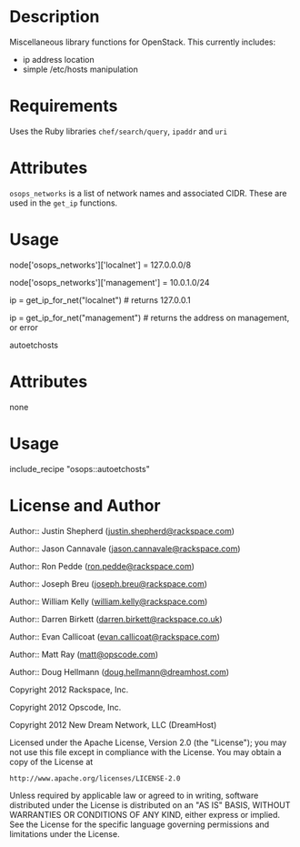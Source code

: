 Description
===========

Miscellaneous library functions for OpenStack. This currently includes:

 * ip address location
 * simple /etc/hosts manipulation

Requirements
============

Uses the Ruby libraries `chef/search/query`, `ipaddr` and `uri`

Attributes
==========

`osops_networks` is a list of network names and associated CIDR. These are used in the `get_ip` functions.

Usage
=====

node['osops_networks']['localnet'] = 127.0.0.0/8

node['osops_networks']['management'] = 10.0.1.0/24

ip = get_ip_for_net("localnet")  # returns 127.0.0.1

ip = get_ip_for_net("management") # returns the address on management, or error

autoetchosts

Attributes
==========

none

Usage
=====

include_recipe "osops::autoetchosts"

License and Author
==================

Author:: Justin Shepherd (<justin.shepherd@rackspace.com>)

Author:: Jason Cannavale (<jason.cannavale@rackspace.com>)

Author:: Ron Pedde (<ron.pedde@rackspace.com>)

Author:: Joseph Breu (<joseph.breu@rackspace.com>)

Author:: William Kelly (<william.kelly@rackspace.com>)

Author:: Darren Birkett (<darren.birkett@rackspace.co.uk>)

Author:: Evan Callicoat (<evan.callicoat@rackspace.com>)

Author:: Matt Ray (<matt@opscode.com>)

Author:: Doug Hellmann (<doug.hellmann@dreamhost.com>)

Copyright 2012 Rackspace, Inc.

Copyright 2012 Opscode, Inc.

Copyright 2012 New Dream Network, LLC (DreamHost)

Licensed under the Apache License, Version 2.0 (the "License");
you may not use this file except in compliance with the License.
You may obtain a copy of the License at

    http://www.apache.org/licenses/LICENSE-2.0

Unless required by applicable law or agreed to in writing, software
distributed under the License is distributed on an "AS IS" BASIS,
WITHOUT WARRANTIES OR CONDITIONS OF ANY KIND, either express or implied.
See the License for the specific language governing permissions and
limitations under the License.
